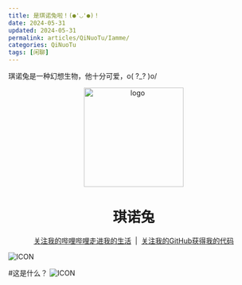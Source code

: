 ```yaml
---
title: 是琪诺兔啦！(●'◡'●)！
date: 2024-05-31
updated: 2024-05-31
permalink: articles/QiNuoTu/Iamme/
categories: QiNuoTu
tags: [闲聊]
---
```

琪诺兔是一种幻想生物，他十分可爱，o( ?_? )o/
<!-- More -->
<div align="center">
    <p align="center">
        <img src="articles/QiNuoTu/icon.png" alt="logo" width="200">
    </p>
    <h1>琪诺兔</h1>
    <p>
        <a href="https://space.bilibili.com/69720374" target="_blank">关注我的哔哩哔哩走进我的生活</a>
        &nbsp;|&nbsp;
        <a href="https://github.com/QiNuoTu" target="_blank">关注我的GitHub获得我的代码</a>
    </p>
</div>

![ICON](articles/QiNuoTu/Iamme/1.jpg)

#这是什么？
![ICON](articles/QiNuoTu/Iamme/2.png)
